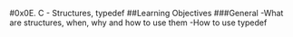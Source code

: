 #0x0E. C - Structures, typedef
##Learning Objectives
###General
-What are structures, when, why and how to use them
-How to use typedef
